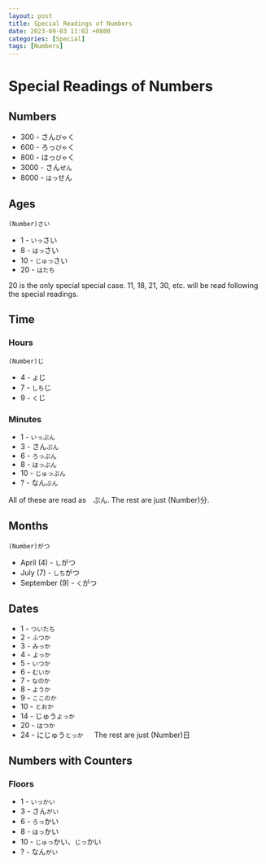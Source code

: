 ```yaml
---
layout: post
title: Special Readings of Numbers
date: 2023-09-03 11:02 +0800
categories: [Special]
tags: [Numbers]
---
```

# Special Readings of Numbers

## Numbers
* 300 - さん`びゃ`く
* 600 - ろっ`ぴゃ`く
* 800 - はっ`ぴゃ`く
* 3000 - さん`ぜん`
* 8000 - `はっ`せん

## Ages
```
(Number)さい
```
* 1 - `いっ`さい
* 8 - `はっ`さい
* 10 - `じゅっ`さい
* 20 - `はたち`

20 is the only special special case.
11, 18, 21, 30, etc. will be read following the special readings.

## Time

### Hours
```
(Number)じ
```
* 4 - `よ`じ
* 7 - `しち`じ
* 9 - `く`じ

### Minutes
* 1 - `いっぷん`
* 3 - さん`ぷん`
* 6 - `ろっぷん`
* 8 - `はっぷん`
* 10 - `じゅっぷん`
* ? - なん`ぷん`

All of these are read as　ぷん.
The rest are just (Number)分.

## Months
```
(Number)がつ
```
* April (4) - `し`がつ
* July (7) - `しち`がつ
* September (9) - `く`がつ

## Dates
* 1 - `ついたち`
* 2 - `ふつか`
* 3 - `みっか`
* 4 - `よっか`
* 5 - `いつか`
* 6 - `むいか`
* 7 - `なのか`
* 8 - `ようか`
* 9 - `ここのか`
* 10 - `とおか`
* 14 - じゅう`よっか`
* 20 - `はつか`
* 24 - にじゅう`とっか`
　
The rest are just (Number)日

## Numbers with Counters

### Floors
* 1 - `いっかい`
* 3 - さん`がい`
* 6 - `ろっ`かい
* 8 - `はっ`かい
* 10 - `じゅっ`かい、`じっ`かい
* ? - なん`がい`